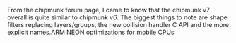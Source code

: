From the chipmunk forum page, I came to know that the chipmunk v7 overall is quite similar to chipmunk v6. The biggest things to note are shape filters replacing layers/groups, the new collision handler C API and the more explicit names.ARM NEON optimizations for mobile CPUs
